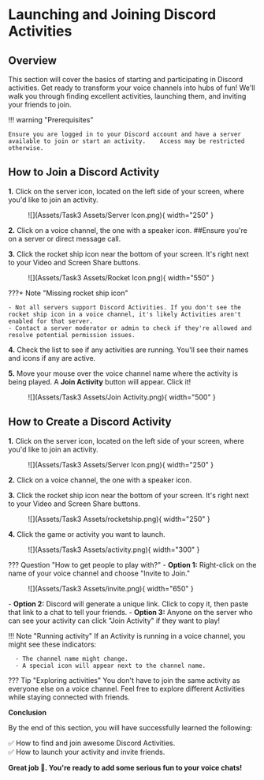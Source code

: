 # **Launching and Joining Discord Activities**

## Overview

This section will cover the basics of starting and participating in Discord activities. Get ready to transform your voice channels into hubs of fun! We'll walk you through finding excellent activities, launching them, and inviting your friends to join.

!!! warning "Prerequisites"

    Ensure you are logged in to your Discord account and have a server available to join or start an activity.    Access may be restricted otherwise.


## How to Join a Discord Activity

**1.** Click on the server icon, located on the left side of your screen, where you'd like to join an activity.

<figure markdown="span">
  ![](Assets/Task3 Assets/Server Icon.png){ width="250" }
</figure>

**2.** Click on a voice channel, the one with a speaker icon. ##Ensure you're on a server or direct message call.

<!-- **Note:** Before joining an activity, ensure you have permission to access the specific voice channel. -->

**3.** Click the rocket ship icon near the bottom of your screen. It's right next to your Video and Screen Share buttons.

<figure markdown="span">
  ![](Assets/Task3 Assets/Rocket Icon.png){ width="550" }
</figure>

???+ Note "Missing rocket ship icon"

    - Not all servers support Discord Activities. If you don't see the rocket ship icon in a voice channel, it's likely Activities aren't enabled for that server.
    - Contact a server moderator or admin to check if they're allowed and resolve potential permission issues.

**4.** Check the list to see if any activities are running. You'll see their names and icons if any are active.

**5.** Move your mouse over the voice channel name where the activity is being played. A **Join Activity** button will appear. Click it!

<figure markdown="span">
  ![](Assets/Task3 Assets/Join Activity.png){ width="500" }
</figure>

<!-- **Success:** You've joined an Activity! -->

## How to Create a Discord Activity

**1.** Click on the server icon, located on the left side of your screen, where you'd like to join an activity.
<figure markdown="span">
  ![](Assets/Task3 Assets/Server Icon.png){ width="250" }
</figure>

**2.** Click on a voice channel, the one with a speaker icon.

**3.** Click the rocket ship icon near the bottom of your screen. It's right next to your Video and Screen Share buttons.
<figure markdown="span">
  ![](Assets/Task3 Assets/rocketship.png){ width="250" }
</figure>

**4.** Click the game or activity you want to launch.
<figure markdown="span">
  ![](Assets/Task3 Assets/activity.png){ width="300" }
</figure>

??? Question "How to get people to play with?"
    - **Option 1:** Right-click on the name of your voice channel and choose "Invite to Join."
    <figure markdown="span">
        ![](Assets/Task3 Assets/invite.png){ width="650" }
    </figure>
    - **Option 2:** Discord will generate a unique link. Click to copy it, then paste that link to a chat to tell your friends.
    - **Option 3:** Anyone on the server who can see your activity can click "Join Activity" if they want to play!

<!-- **Success:** You've successfully created an Activity! -->

!!! Note "Running activity"
    If an Activity is running in a voice channel, you might see these indicators:  

      - The channel name might change.
      - A special icon will appear next to the channel name.
??? Tip "Exploring activities"
    You don't have to join the same activity as everyone else on a voice channel. Feel free to explore different Activities while staying connected with friends.

**Conclusion**

By the end of this section, you will have successfully learned the following:

✅ How to find and join awesome Discord Activities.  
✅ How to launch your activity and invite friends.

**Great job 🤗. You're ready to add some serious fun to your voice chats!**
